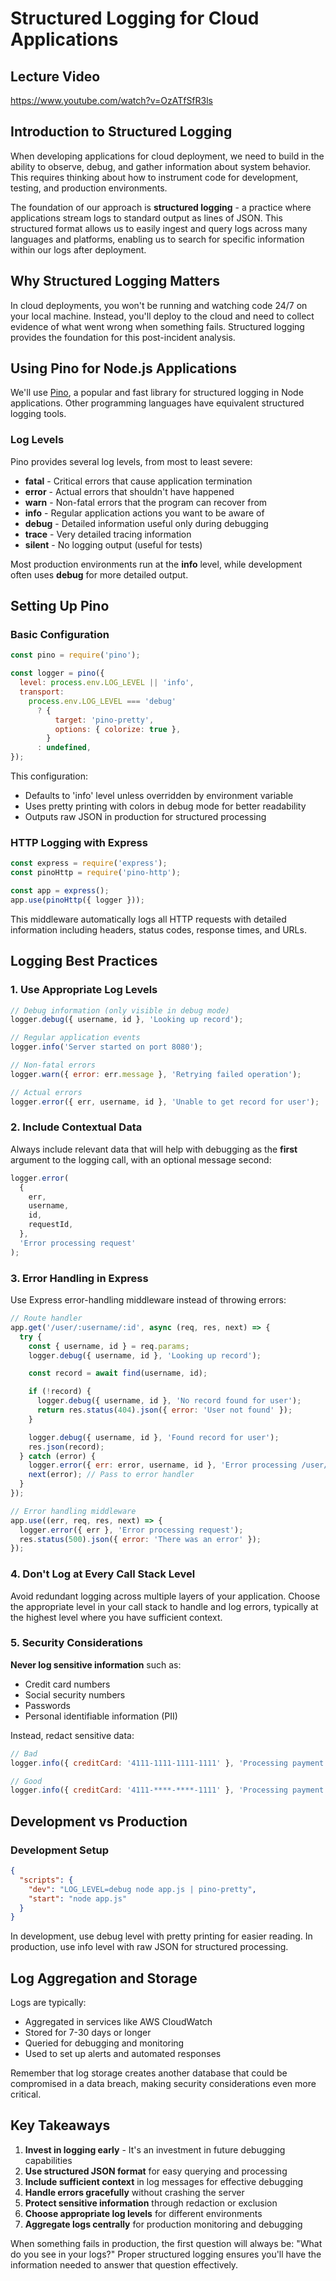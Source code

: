 # Structured Logging for Cloud Applications

## Lecture Video

<https://www.youtube.com/watch?v=OzATfSfR3ls>

## Introduction to Structured Logging

When developing applications for cloud deployment, we need to build in the ability to observe, debug, and gather information about system behavior. This requires thinking about how to instrument code for development, testing, and production environments.

The foundation of our approach is **structured logging** - a practice where applications stream logs to standard output as lines of JSON. This structured format allows us to easily ingest and query logs across many languages and platforms, enabling us to search for specific information within our logs after deployment.

## Why Structured Logging Matters

In cloud deployments, you won't be running and watching code 24/7 on your local machine. Instead, you'll deploy to the cloud and need to collect evidence of what went wrong when something fails. Structured logging provides the foundation for this post-incident analysis.

## Using Pino for Node.js Applications

We'll use [Pino](https://github.com/pinojs/pino), a popular and fast library for structured logging in Node applications. Other programming languages have equivalent structured logging tools.

### Log Levels

Pino provides several log levels, from most to least severe:

- **fatal** - Critical errors that cause application termination
- **error** - Actual errors that shouldn't have happened
- **warn** - Non-fatal errors that the program can recover from
- **info** - Regular application actions you want to be aware of
- **debug** - Detailed information useful only during debugging
- **trace** - Very detailed tracing information
- **silent** - No logging output (useful for tests)

Most production environments run at the **info** level, while development often uses **debug** for more detailed output.

## Setting Up Pino

### Basic Configuration

```javascript
const pino = require('pino');

const logger = pino({
  level: process.env.LOG_LEVEL || 'info',
  transport:
    process.env.LOG_LEVEL === 'debug'
      ? {
          target: 'pino-pretty',
          options: { colorize: true },
        }
      : undefined,
});
```

This configuration:

- Defaults to 'info' level unless overridden by environment variable
- Uses pretty printing with colors in debug mode for better readability
- Outputs raw JSON in production for structured processing

### HTTP Logging with Express

```javascript
const express = require('express');
const pinoHttp = require('pino-http');

const app = express();
app.use(pinoHttp({ logger }));
```

This middleware automatically logs all HTTP requests with detailed information including headers, status codes, response times, and URLs.

## Logging Best Practices

### 1. Use Appropriate Log Levels

```javascript
// Debug information (only visible in debug mode)
logger.debug({ username, id }, 'Looking up record');

// Regular application events
logger.info('Server started on port 8080');

// Non-fatal errors
logger.warn({ error: err.message }, 'Retrying failed operation');

// Actual errors
logger.error({ err, username, id }, 'Unable to get record for user');
```

### 2. Include Contextual Data

Always include relevant data that will help with debugging as the **first** argument to the logging call, with an optional message second:

```javascript
logger.error(
  {
    err,
    username,
    id,
    requestId,
  },
  'Error processing request'
);
```

### 3. Error Handling in Express

Use Express error-handling middleware instead of throwing errors:

```javascript
// Route handler
app.get('/user/:username/:id', async (req, res, next) => {
  try {
    const { username, id } = req.params;
    logger.debug({ username, id }, 'Looking up record');

    const record = await find(username, id);

    if (!record) {
      logger.debug({ username, id }, 'No record found for user');
      return res.status(404).json({ error: 'User not found' });
    }

    logger.debug({ username, id }, 'Found record for user');
    res.json(record);
  } catch (error) {
    logger.error({ err: error, username, id }, 'Error processing /user/:username/:id request');
    next(error); // Pass to error handler
  }
});

// Error handling middleware
app.use((err, req, res, next) => {
  logger.error({ err }, 'Error processing request');
  res.status(500).json({ error: 'There was an error' });
});
```

### 4. Don't Log at Every Call Stack Level

Avoid redundant logging across multiple layers of your application. Choose the appropriate level in your call stack to handle and log errors, typically at the highest level where you have sufficient context.

### 5. Security Considerations

**Never log sensitive information** such as:

- Credit card numbers
- Social security numbers
- Passwords
- Personal identifiable information (PII)

Instead, redact sensitive data:

```javascript
// Bad
logger.info({ creditCard: '4111-1111-1111-1111' }, 'Processing payment');

// Good
logger.info({ creditCard: '4111-****-****-1111' }, 'Processing payment');
```

## Development vs Production

### Development Setup

```json
{
  "scripts": {
    "dev": "LOG_LEVEL=debug node app.js | pino-pretty",
    "start": "node app.js"
  }
}
```

In development, use debug level with pretty printing for easier reading. In production, use info level with raw JSON for structured processing.

## Log Aggregation and Storage

Logs are typically:

- Aggregated in services like AWS CloudWatch
- Stored for 7-30 days or longer
- Queried for debugging and monitoring
- Used to set up alerts and automated responses

Remember that log storage creates another database that could be compromised in a data breach, making security considerations even more critical.

## Key Takeaways

1. **Invest in logging early** - It's an investment in future debugging capabilities
2. **Use structured JSON format** for easy querying and processing
3. **Include sufficient context** in log messages for effective debugging
4. **Handle errors gracefully** without crashing the server
5. **Protect sensitive information** through redaction or exclusion
6. **Choose appropriate log levels** for different environments
7. **Aggregate logs centrally** for production monitoring and debugging

When something fails in production, the first question will always be: "What do you see in your logs?" Proper structured logging ensures you'll have the information needed to answer that question effectively.
